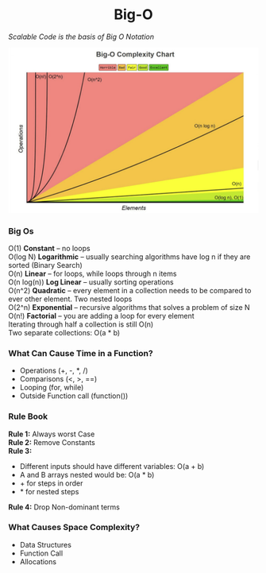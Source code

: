 <h1 align="center"> Big-O </h1>

<i>Scalable Code is the basis of Big O Notation</i>

![Screenshot](complexityChart.png)

<h3>Big Os</h3>

O(1) <b>Constant</b> – no loops <br>
O(log N) <b>Logarithmic</b> – usually searching algorithms have log n if they are sorted (Binary Search) <br>
O(n) <b>Linear</b> – for loops, while loops through n items <br>
O(n log(n)) <b>Log Linear</b> – usually sorting operations <br>
O(n^2) <b>Quadratic</b> – every element in a collection needs to be compared to ever other element. Two
nested loops <br>
O(2^n) <b>Exponential</b> – recursive algorithms that solves a problem of size N <br>
O(n!) <b>Factorial</b> – you are adding a loop for every element <br>
Iterating through half a collection is still O(n) <br>
Two separate collections: O(a * b) <br>

<h3>What Can Cause Time in a Function?</h3>
<ul>
  <li>Operations (+, -, *, /)</li>
  <li>Comparisons (<, >, ==)</li>
  <li>Looping (for, while)</li>
  <li>Outside Function call (function()) </li>
</ul>

<h3>Rule Book</h3>
<b>Rule 1:</b> Always worst Case <br>
<b>Rule 2:</b> Remove Constants <br>
<b>Rule 3:</b> <br>
<ul>
  <li>Different inputs should have different variables: O(a + b)</li>
  <li>A and B arrays nested would be: O(a * b)</li>
  <li>+ for steps in order</li>
  <li>* for nested steps</li>
</ul>
<b>Rule 4:</b> Drop Non-dominant terms <br>
<h3>What Causes Space Complexity?</h3>

<ul>
  <li>Data Structures</li>
  <li>Function Call</li>
  <li>Allocations</li>
</ul>
